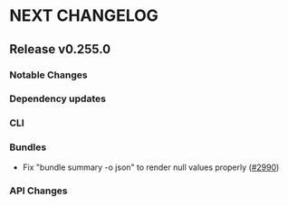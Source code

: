 # NEXT CHANGELOG

## Release v0.255.0

### Notable Changes

### Dependency updates

### CLI

### Bundles
* Fix "bundle summary -o json" to render null values properly ([#2990](https://github.com/databricks/cli/pull/2990))

### API Changes
